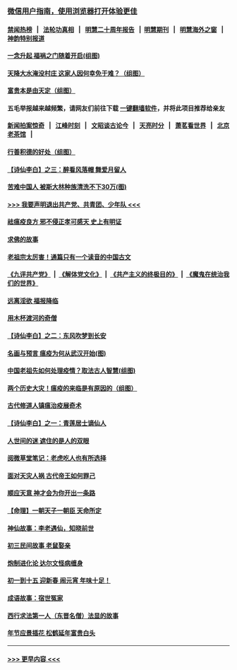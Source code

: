 ### [微信用户指南，使用浏览器打开体验更佳](https://github.com/gfw-breaker/banned-news1/blob/master/indexes/wechat-guide.md?t=0)
#### [禁闻热榜](热点新闻.md?t=0)  &nbsp;&nbsp;|&nbsp;&nbsp; [法轮功真相](https://github.com/gfw-breaker/truth/blob/master/README.md?t=0) &nbsp;&nbsp;|&nbsp;&nbsp; [明慧二十周年报告](https://github.com/gfw-breaker/mh-reports/blob/master/README.md?t=0) &nbsp;&nbsp;|&nbsp;&nbsp;[明慧期刊](https://github.com/gfw-breaker/mh-qikan) &nbsp;&nbsp;|&nbsp;&nbsp; [明慧海外之窗](https://github.com/gfw-breaker/mh-news/blob/master/README.md?t=0) &nbsp;&nbsp;|&nbsp;&nbsp; [神韵特别报道](https://github.com/gfw-breaker/mh-news/blob/master/shenyun.md?t=0)
#### [一念升起 福祸之门随着开启(组图)](../pages/prog647/a102768825.md?t=02050855) 
#### [天降大水淹没村庄 这家人因何幸免于难？（组图）](../pages/prog647/a102768813.md?t=02050855) 
#### [富贵本是由天定（组图）](../pages/prog647/a102767839.md?t=02050855) 
#### 五毛举报越来越频繁，请网友们前往下载 [一键翻墙软件](https://github.com/gfw-breaker/ssr-accounts)，并将此项目推荐给亲友
#### [新闻拍案惊奇](https://github.com/gfw-breaker/banned-news1/blob/master/pages/link4.md) &nbsp;&nbsp;|&nbsp;&nbsp; [江峰时刻](https://github.com/gfw-breaker/banned-news1/blob/master/pages/link4.md) &nbsp;&nbsp;|&nbsp;&nbsp; [文昭谈古论今](https://github.com/gfw-breaker/banned-news1/blob/master/pages/link4.md) &nbsp;&nbsp;|&nbsp;&nbsp; [天亮时分](https://github.com/gfw-breaker/banned-news1/blob/master/pages/link4.md) &nbsp;&nbsp;|&nbsp;&nbsp; [萧茗看世界](https://github.com/gfw-breaker/banned-news1/blob/master/pages/link4.md) &nbsp;&nbsp;|&nbsp;&nbsp; [北京老茶馆](https://github.com/gfw-breaker/banned-news1/blob/master/pages/link4.md) &nbsp;&nbsp;|&nbsp;&nbsp; 
#### [行善积德的好处（组图）](../pages/prog647/a102767818.md?t=02050855) 
#### [【诗仙李白】之三：醉看风落帽 舞爱月留人](../pages/prog647/a102767267.md?t=02050855) 
#### [苦难中国人 被斯大林种族清洗不下30万(图)](../pages/prog647/a102767355.md?t=02050855) 
#### [>>> 我要声明退出共产党、共青团、少年队 <<<](https://github.com/begood0513/goodnews/blob/master/quit/letter.md) 
#### [祛瘟疫良方 邪不侵正孝可感天 史上有明证](../pages/prog647/a102766434.md?t=02050855) 
#### [求佛的故事](../pages/prog647/a102766422.md?t=02050855) 
#### [老祖宗太厉害！通篇只有一个读音的中国古文](../pages/prog647/a102766206.md?t=02050855) 
#### [《九评共产党》](https://github.com/begood0513/9ping.md/blob/master/README.md) &nbsp;|&nbsp; [《解体党文化》](../../../../jtdwh.md/blob/master/README.md)  &nbsp;|&nbsp; [《共产主义的终极目的》](../../../../gczydzjmd.md/blob/master/README.md) &nbsp;|&nbsp; [《魔鬼在统治我们的世界》](../../../../mgztzwmdsj.md/blob/master/README.md) 
#### [远离淫欲 福报降临](../pages/prog647/a102765378.md?t=02050855) 
#### [用木杯渡河的奇僧](../pages/prog647/a102765363.md?t=02050855) 
#### [【诗仙李白】之二：东风吹梦到长安](../pages/prog647/a102765209.md?t=02050855) 
#### [名画与预言 瘟疫为何从武汉开始(图)](../pages/prog647/a102764474.md?t=02050855) 
#### [中国老祖先如何处理疫情？取法古人智慧(组图)](../pages/prog647/a102764472.md?t=02050855) 
#### [两个历史大灾！瘟疫的来临是有原因的（组图）](../pages/prog647/a102764462.md?t=02050855) 
#### [古代修道人镇瘟治疫展奇术](../pages/prog647/a102764286.md?t=02050855) 
#### [【诗仙李白】之一：青莲居士谪仙人](../pages/prog647/a102764251.md?t=02050855) 
#### [人世间的迷 遮住的是人的双眼](../pages/prog647/a102763589.md?t=02050855) 
#### [阅微草堂笔记：老虎吃人也有所选择](../pages/prog647/a102763565.md?t=02050855) 
#### [面对天灾人祸 古代帝王如何罪己](../pages/prog647/a102762583.md?t=02050855) 
#### [顺应天意 神才会为你开出一条路](../pages/prog647/a102762633.md?t=02050855) 
#### [【命理】一朝天子一朝臣 天命所定](../pages/prog647/a102762621.md?t=02050855) 
#### [神仙故事：李老遇仙，知晓前世](../pages/prog647/a102761966.md?t=02050855) 
#### [初三民间故事 老鼠娶亲](../pages/prog647/a102761805.md?t=02050855) 
#### [炮制进化论 达尔文怪病缠身](../pages/prog647/a102761776.md?t=02050855) 
#### [初一到十五 迎新春 闹元宵 年味十足！](../pages/prog647/a102759846.md?t=02050855) 
#### [成语故事：宿世冤家](../pages/prog647/a102760020.md?t=02050855) 
#### [西行求法第一人（东晋名僧）法显的故事](../pages/prog647/a102760014.md?t=02050855) 
#### [年节应景插花 松鹤延年富贵白头](../pages/prog647/a102759380.md?t=02050855) 

----
#### [ >>> 更早内容 <<< ](../indexes/prog647-earlier.md)
